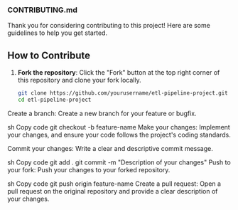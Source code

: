 ### CONTRIBUTING.md

Thank you for considering contributing to this project! Here are some guidelines to help you get started.

## How to Contribute

1. **Fork the repository**: Click the "Fork" button at the top right corner of this repository and clone your fork locally.

   ```sh
   git clone https://github.com/yourusername/etl-pipeline-project.git
   cd etl-pipeline-project
Create a branch: Create a new branch for your feature or bugfix.

sh
Copy code
git checkout -b feature-name
Make your changes: Implement your changes, and ensure your code follows the project's coding standards.

Commit your changes: Write a clear and descriptive commit message.

sh
Copy code
git add .
git commit -m "Description of your changes"
Push to your fork: Push your changes to your forked repository.

sh
Copy code
git push origin feature-name
Create a pull request: Open a pull request on the original repository and provide a clear description of your changes.
